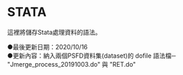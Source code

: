 # STATA

這裡將儲存Stata處理資料的語法。

●最後更新日期：2020/10/16  
●更新內容：納入兩個PSFD資料集(dataset)的 dofile 語法檔─ "Jmerge_process_20191003.do" 與 "RET.do"
